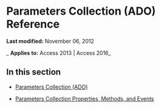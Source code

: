 
# Parameters Collection (ADO) Reference

 **Last modified:** November 06, 2012

 _ **Applies to:** Access 2013 | Access 2016_

## In this section


- [Parameters Collection (ADO)](554387c3-3572-5391-3b24-c7d3443844cd.md)
    
- [Parameters Collection Properties, Methods, and Events](2bbed059-7dbf-f305-87d0-3b1304542557.md)
    

